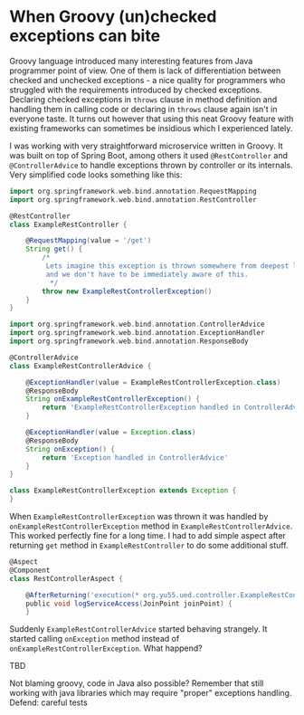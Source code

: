 # When Groovy (un)checked exceptions can bite

Groovy language introduced many interesting features from Java programmer point of view.
One of them is lack of differentiation between checked and unchecked exceptions - a nice quality for programmers who struggled with the requirements introduced by checked exceptions. Declaring checked exceptions in `throws` clause in method definition and handling them in calling code or declaring in `throws` clause again isn't in everyone taste.
It turns out however that using this neat Groovy feature with existing frameworks can sometimes be insidious which I experienced lately.

I was working with very straightforward microservice written in Groovy.
It was built on top of Spring Boot, among others it used `@RestController` and `@ControllerAdvice` to handle exceptions thrown by controller or its internals.
Very simplified code looks something like this:

```groovy
import org.springframework.web.bind.annotation.RequestMapping
import org.springframework.web.bind.annotation.RestController

@RestController
class ExampleRestController {

    @RequestMapping(value = '/get')
    String get() {
        /*
         Lets imagine this exception is thrown somewhere from deepest layers of our service code
         and we don't have to be immediately aware of this.
          */
        throw new ExampleRestControllerException()
    }
}
```
```groovy
import org.springframework.web.bind.annotation.ControllerAdvice
import org.springframework.web.bind.annotation.ExceptionHandler
import org.springframework.web.bind.annotation.ResponseBody

@ControllerAdvice
class ExampleRestControllerAdvice {

    @ExceptionHandler(value = ExampleRestControllerException.class)
    @ResponseBody
    String onExampleRestControllerException() {
        return 'ExampleRestControllerException handled in ControllerAdvice'
    }

    @ExceptionHandler(value = Exception.class)
    @ResponseBody
    String onException() {
        return 'Exception handled in ControllerAdvice'
    }
}
```
```groovy
class ExampleRestControllerException extends Exception {
}
```

When `ExampleRestControllerException` was thrown it was handled by `onExampleRestControllerException` method in `ExampleRestControllerAdvice`. This worked perfectly fine for a long time.
I had to add simple aspect after returning `get` method in `ExampleRestController` to do some additional stuff.
```groovy
@Aspect
@Component
class RestControllerAspect {

    @AfterReturning('execution(* org.yu55.ued.controller.ExampleRestController.get())')
    public void logServiceAccess(JoinPoint joinPoint) {
    }
```

Suddenly `ExampleRestControllerAdvice` started behaving strangely. It started calling `onException` method instead of `onExampleRestControllerException`. What happend?

TBD

Not blaming groovy, code in Java also possible?
Remember that still working with java libraries which may require "proper" exceptions handling.
Defend: careful tests

